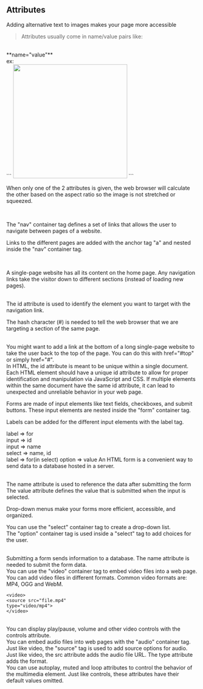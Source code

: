 ## Attributes
Adding alternative text to images makes your page more accessible

> Attributes usually come in name/value pairs like:
<br>
**name="value"**
<br>
ex:
<br>
```
<img src="http://www.img.png" width="300">
```

<br>

When only one of the 2 attributes is given, the web browser will calculate the other based on the aspect ratio so the image is not stretched or squeezed.

<br>

The "nav" container tag defines a set of links that allows the user to navigate between pages of a website.

Links to the different pages are added with the anchor tag "a" and nested inside the "nav" container tag.

<br>

A single-page website has all its content on the home page. Any navigation links take the visitor down to different sections (instead of loading new pages).

<br>
The id attribute is used to identify the element you want to target with the navigation link. 

<br>

The hash character (#) is needed to tell the web browser that we are targeting a section of the same page. 

<br>
You might want to add a link at the bottom of a long single-page website to take the user back to the top of the page. You can do this with href="#top" or simply href="#".

<br>
 In HTML, the id attribute is meant to be unique within a single document. Each HTML element should have a unique id attribute to allow for proper identification and manipulation via JavaScript and CSS. If multiple elements within the same document have the same id attribute, it can lead to unexpected and unreliable behavior in your web page.

<br>

Forms are made of input elements like text fields, checkboxes, and submit buttons. These input elements are nested inside the "form" container tag.
<br>

Labels can be added for the different input elements with the label tag.

label => for
<br>
input => id
<br>
input => name
<br>
select => name, id
<br>
label => for(in select)
option => value
An HTML form is a convenient way to send data to a database hosted in a server.

<br>
The name attribute is used to reference the data after submitting the form 



<br>
The value attribute defines the value that is submitted when the input is selected.

<br>

Drop-down menus make your forms more efficient, accessible, and organized.

You can use the "select" container tag to create a drop-down list.
<br>
The "option" container tag is used inside a "select" tag to add choices for the user.

<br>
Submitting a form sends information to a database. The name attribute is needed to submit the form data.


<br>
You can use the "video" container tag to embed video files into a web page.

<br>
You can add video files in different formats. Common video formats are: MP4, OGG and WebM.

```
<video>
<source src="file.mp4"
type="video/mp4">
</video>

```
<br>
You can display play/pause, volume and other video controls with the controls attribute.

<br>
You can embed audio files into web pages with the "audio" container tag.

<br>
Just like video, the "source" tag is used to add source options for audio.

<br>
Just like video, the src attribute adds the audio file URL. The type attribute adds the format.

<br>
You can use autoplay, muted and loop attributes to control the behavior of the multimedia element. Just like controls, these attributes have their default values omitted.

